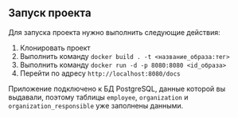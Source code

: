 ## Запуск проекта
Для запуска проекта нужно выполнить следующие действия:
1. Клонировать проект
2. Выполнить команду `docker build . -t <название_образа:тег>`
3. Выполнить команду `docker run -d -p 8080:8080 <id_образа>`
4. Перейти по адресу `http://localhost:8080/docs`

Приложение подключено к БД PostgreSQL, данные которой вы выдавали, поэтому таблицы `employee`, `organization` и `organization_responsible` уже заполнены данными.